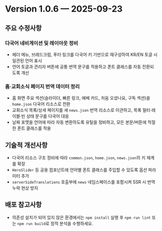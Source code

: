 # Version 1.0.6 — 2025-09-23

## 주요 수정사항

### 다국어 네비게이션 및 레이아웃 정비
- 헤더 메뉴, 브레드크럼, 푸터 링크를 다국어 키 기반으로 재구성하여 KR/EN 토글 시 일관된 언어 표시
- 언어 토글과 관리자 버튼에 공통 번역 문구를 적용하고 폰트 클래스를 자동 전환되도록 개선

### 홈·교회소식 페이지 번역 데이터 정리
- 홈 화면 주요 섹션(슬라이더, 빠른 링크, 예배 카드, 처음 오셨나요, 구독 섹션)을 `home.json` 다국어 리소스로 전환
- 교회소식 목록/상세 페이지를 새 `news.json` 번역 리소스로 이관하고, 목록 필터·레이블·빈 상태 문구를 다국어 대응
- 날짜 포맷을 언어에 따라 자동 변환하도록 유틸을 정비하고, 모든 본문/버튼에 적절한 폰트 클래스를 적용

## 기술적 개선사항
- 다국어 리소스 구조 정비에 따라 `common.json`, `home.json`, `news.json`의 키 체계를 확장
- `HeroSlider` 등 공용 컴포넌트에 언어별 폰트 클래스를 주입할 수 있도록 옵션 파라미터 추가
- `serverSideTranslations` 호출부에 `news` 네임스페이스를 포함시켜 SSR 시 번역 누락 현상 방지

## 배포 참고사항
- 의존성 설치가 되어 있지 않은 환경에서는 `npm install` 실행 후 `npm run lint` 또는 `npm run build`로 정적 분석을 수행하세요.
